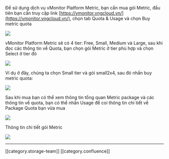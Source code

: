 Để sử dụng dịch vụ vMonitor Platform Metric, bạn cần mua gói Metric, đầu tiên bạn cần truy cập link [https://vmonitor.vngcloud.vn/](https://vmonitor.vngcloud.vn/), chọn tab Quota & Usage và chọn Buy metric quota 

![](images/storage/image2021-5-17_16-18-11.png)



vMonitor Platform Metric sẽ có 4 tier: Free, Small, Medium và Large, sau khi đọc các thông tin về Quota, bạn chọn gói Metric ở tier phù hợp và chọn Select ở tier đó

![](images/storage/image2021-5-17_16-19-53.png)

Ví dụ ở đây, chúng ta chọn Small tier và gói small2x4, sau đó nhấn buy metric quota:

![](images/storage/image2021-5-17_16-22-11.png)

Sau khi mua bạn có thể xem thông tin tổng quan Metric package và các thông tin về quota, bạn có thể nhấn Usage để coi thông tin chi tiết về Package Quota bạn vừa mua 

![](images/storage/image2021-5-17_16-23-5.png)

Thông tin chi tiết gói Metric

![](images/storage/image2021-5-17_16-24-6.png)









*****

[[category.storage-team]] 
[[category.confluence]] 
